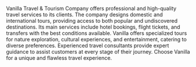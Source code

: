Vanilla Travel & Tourism Company offers professional and high-quality travel services to its clients.
The company designs domestic and international tours, providing access to both popular and undiscovered destinations.
Its main services include hotel bookings, flight tickets, and transfers with the best conditions available. 
Vanilla offers specialized tours for nature exploration, cultural experiences, and entertainment, catering to diverse preferences. 
Experienced travel consultants provide expert guidance to assist customers at every stage of their journey.
Choose Vanilla for a unique and flawless travel experience.
